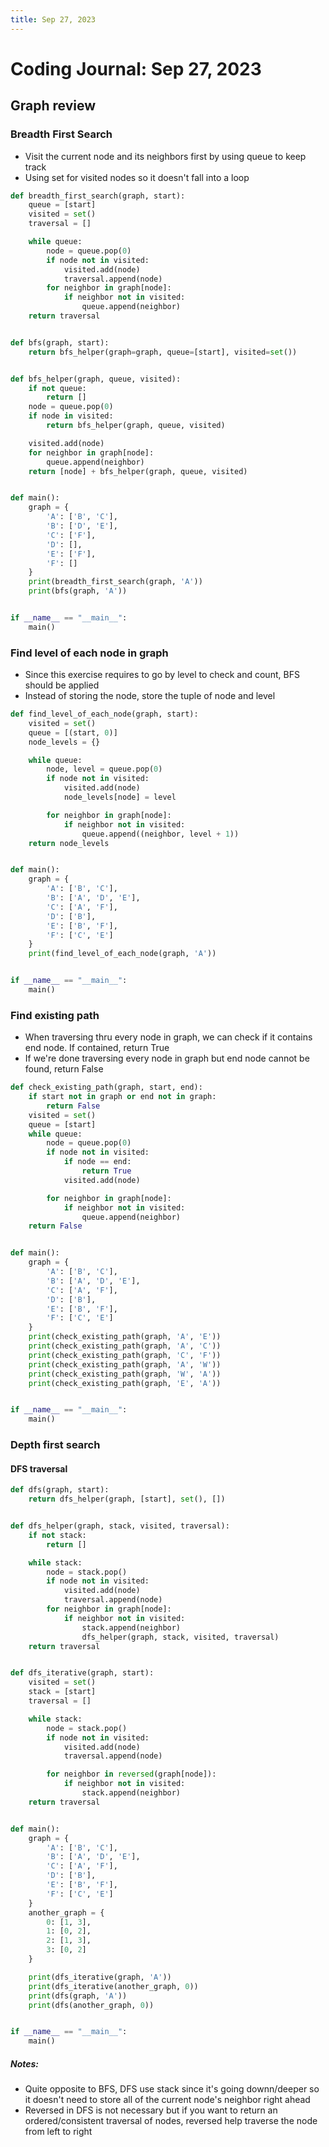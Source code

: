 ```yaml
---
title: Sep 27, 2023
---
```


# Coding Journal: Sep 27, 2023

## Graph review

### Breadth First Search

- Visit the current node and its neighbors first by using queue to keep track 
- Using set for visited nodes so it doesn't fall into a loop


```python
def breadth_first_search(graph, start):
    queue = [start]
    visited = set()
    traversal = []

    while queue:
        node = queue.pop(0)
        if node not in visited:
            visited.add(node)
            traversal.append(node)
        for neighbor in graph[node]:
            if neighbor not in visited:
                queue.append(neighbor)
    return traversal


def bfs(graph, start):
    return bfs_helper(graph=graph, queue=[start], visited=set())


def bfs_helper(graph, queue, visited):
    if not queue:
        return []
    node = queue.pop(0)
    if node in visited:
        return bfs_helper(graph, queue, visited)

    visited.add(node)
    for neighbor in graph[node]:
        queue.append(neighbor)
    return [node] + bfs_helper(graph, queue, visited)


def main():
    graph = {
        'A': ['B', 'C'],
        'B': ['D', 'E'],
        'C': ['F'],
        'D': [],
        'E': ['F'],
        'F': []
    }
    print(breadth_first_search(graph, 'A'))
    print(bfs(graph, 'A'))


if __name__ == "__main__":
    main()

```

### Find level of each node in graph

- Since this exercise requires to go by level to check and count, BFS should be applied
- Instead of storing the node, store the tuple of node and level

``` python
def find_level_of_each_node(graph, start):
    visited = set()
    queue = [(start, 0)]
    node_levels = {}

    while queue:
        node, level = queue.pop(0)
        if node not in visited:
            visited.add(node)
            node_levels[node] = level

        for neighbor in graph[node]:
            if neighbor not in visited:
                queue.append((neighbor, level + 1))
    return node_levels


def main():
    graph = {
        'A': ['B', 'C'],
        'B': ['A', 'D', 'E'],
        'C': ['A', 'F'],
        'D': ['B'],
        'E': ['B', 'F'],
        'F': ['C', 'E']
    }
    print(find_level_of_each_node(graph, 'A'))


if __name__ == "__main__":
    main()
```

### Find existing path
- When traversing thru every node in graph, we can check if it contains end node. If contained, return True
- If we're done traversing every node in graph but end node cannot be found, return False

```python
def check_existing_path(graph, start, end):
    if start not in graph or end not in graph:
        return False
    visited = set()
    queue = [start]
    while queue:
        node = queue.pop(0)
        if node not in visited:
            if node == end:
                return True
            visited.add(node)

        for neighbor in graph[node]:
            if neighbor not in visited:
                queue.append(neighbor)
    return False


def main():
    graph = {
        'A': ['B', 'C'],
        'B': ['A', 'D', 'E'],
        'C': ['A', 'F'],
        'D': ['B'],
        'E': ['B', 'F'],
        'F': ['C', 'E']
    }
    print(check_existing_path(graph, 'A', 'E'))
    print(check_existing_path(graph, 'A', 'C'))
    print(check_existing_path(graph, 'C', 'F'))
    print(check_existing_path(graph, 'A', 'W'))
    print(check_existing_path(graph, 'W', 'A'))
    print(check_existing_path(graph, 'E', 'A'))


if __name__ == "__main__":
    main()
```

### Depth first search

#### DFS traversal 

```python
def dfs(graph, start):
    return dfs_helper(graph, [start], set(), [])


def dfs_helper(graph, stack, visited, traversal):
    if not stack:
        return []

    while stack:
        node = stack.pop()
        if node not in visited:
            visited.add(node)
            traversal.append(node)
        for neighbor in graph[node]:
            if neighbor not in visited:
                stack.append(neighbor)
                dfs_helper(graph, stack, visited, traversal)
    return traversal


def dfs_iterative(graph, start):
    visited = set()
    stack = [start]
    traversal = []

    while stack:
        node = stack.pop()
        if node not in visited:
            visited.add(node)
            traversal.append(node)

        for neighbor in reversed(graph[node]):
            if neighbor not in visited:
                stack.append(neighbor)
    return traversal


def main():
    graph = {
        'A': ['B', 'C'],
        'B': ['A', 'D', 'E'],
        'C': ['A', 'F'],
        'D': ['B'],
        'E': ['B', 'F'],
        'F': ['C', 'E']
    }
    another_graph = {
        0: [1, 3],
        1: [0, 2],
        2: [1, 3],
        3: [0, 2]
    }

    print(dfs_iterative(graph, 'A'))
    print(dfs_iterative(another_graph, 0))
    print(dfs(graph, 'A'))
    print(dfs(another_graph, 0))


if __name__ == "__main__":
    main()
```

##### Notes:
- Quite opposite to BFS, DFS use stack since it's going downn/deeper so it doesn't need to store all of the current node's neighbor right ahead
- Reversed in DFS is not necessary but if you want to return an ordered/consistent traversal of nodes, reversed help traverse the node from left to right


